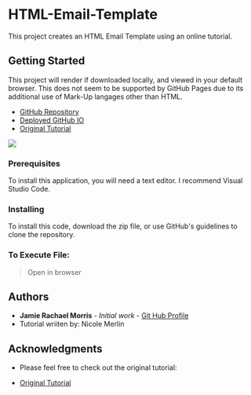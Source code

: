 # HTML-Email-Template
This project creates an HTML Email Template using an online tutorial.


## Getting Started

This project will render if downloaded locally, and viewed in your default browser. This does not seem to be supported by GitHub Pages due to its additional use of Mark-Up langages other than HTML. 

* [GitHub Repository](https://github.com/jamierachael/HTML-Email-Template)
* [Deployed GitHub IO](https://jamierachael.github.io/HTML-Email-Template/)
* [Original Tutorial](https://webdesign.tutsplus.com/articles/build-an-html-email-template-from-scratch--webdesign-12770)



![](assets/Images/EmailTemplate.PNG)

### Prerequisites

To install this application, you will need a text editor. I recommend Visual Studio Code. 

### Installing

To install this code, download the zip file, or use GitHub's guidelines to clone the repository. 

### To Execute File:
> Open in browser

## Authors

* **Jamie Rachael Morris** - *Initial work* - [Git Hub Profile](https://github.com/jamierachael)
* Tutorial wriiten by: Nicole Merlin


## Acknowledgments

* Please feel free to check out the original tutorial: 

* [Original Tutorial](https://webdesign.tutsplus.com/articles/build-an-html-email-template-from-scratch--webdesign-12770)